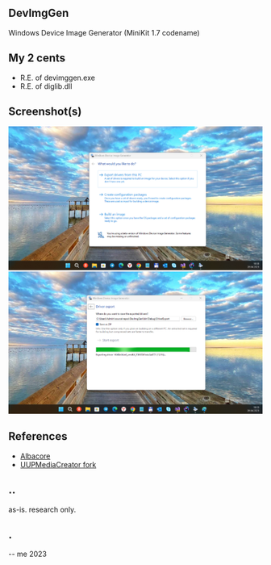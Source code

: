 ## DevImgGen

Windows Device Image Generator (MiniKit 1.7 codename)

## My 2 cents
- R.E. of devimggen.exe 
- R.E. of diglib.dll

## Screenshot(s)
![](Images/shot1.png)
![](Images/shot2.png)

## References
- [Albacore](https://github.com/thebookisclosed/)
- [UUPMediaCreator fork](https://github.com/thebookisclosed/UUPMediaCreator)

## ..
as-is. research only.

## .
-- me 2023
